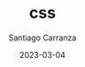 ---
title: "css"
author: "Santiago Carranza"
date: "2023-03-04"
img-author: ""
img-article: "./images/imagen-article-prueba22.jpg"
---